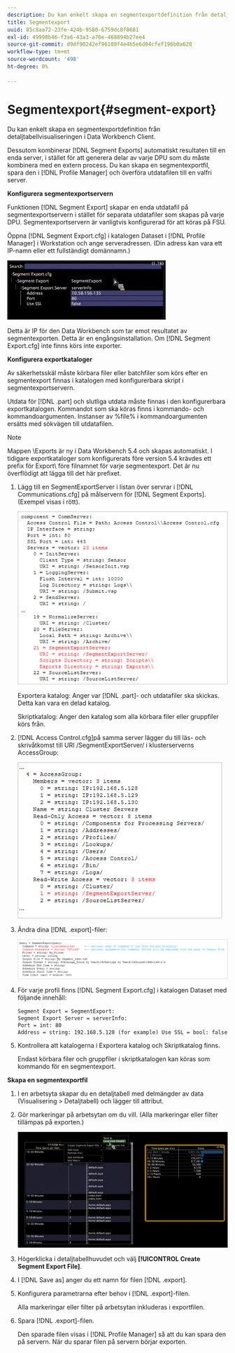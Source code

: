 ```yaml
---
description: Du kan enkelt skapa en segmentexportdefinition från detaljtabellvisualiseringen i Data Workbench Client.
title: Segmentexport
uuid: 85c8aa72-23fe-424b-9580-6759dc8f8681
exl-id: 49998b46-f3a6-43a3-a76e-468894b27ee4
source-git-commit: d9df90242ef96188f4e4b5e6d04cfef196b0a628
workflow-type: tm+mt
source-wordcount: '498'
ht-degree: 0%

---
```


# Segmentexport{#segment-export}

Du kan enkelt skapa en segmentexportdefinition från detaljtabellvisualiseringen i Data Workbench Client.

Dessutom kombinerar [!DNL Segment Exports] automatiskt resultaten till en enda server, i stället för att generera delar av varje DPU som du måste kombinera med en extern process. Du kan skapa en segmentexportfil, spara den i [!DNL Profile Manager] och överföra utdatafilen till en valfri server.

**Konfigurera segmentexportservern**

Funktionen [!DNL Segment Export] skapar en enda utdatafil på segmentexportservern i stället för separata utdatafiler som skapas på varje DPU. Segmentexportservern är vanligtvis konfigurerad för att köras på FSU.

Öppna [!DNL Segment Export.cfg] i katalogen Dataset i [!DNL Profile Manager] i Workstation och ange serveradressen. (Din adress kan vara ett IP-namn eller ett fullständigt domännamn.)

![](assets/segment_export_cfg.png)

Detta är IP för den Data Workbench som tar emot resultatet av segmentexporten. Detta är en engångsinstallation. Om [!DNL Segment Export.cfg] inte finns körs inte exporter.

**Konfigurera exportkataloger**

Av säkerhetsskäl måste körbara filer eller batchfiler som körs efter en segmentexport finnas i katalogen med konfigurerbara skript i segmentexportservern.

Utdata för [!DNL .part] och slutliga utdata måste finnas i den konfigurerbara exportkatalogen. Kommandot som ska köras finns i kommando- och kommandoargumenten. Instanser av %file% i kommandoargumenten ersätts med sökvägen till utdatafilen.

>[!NOTE]
>
>Mappen \Exports är ny i Data Workbench 5.4 och skapas automatiskt. I tidigare exportkataloger som konfigurerats före version 5.4 krävdes ett prefix för Export\ före filnamnet för varje segmentexport. Det är nu överflödigt att lägga till det här prefixet.

1. Lägg till en SegmentExportServer i listan över servrar i [!DNL Communications.cfg] på målservern för [!DNL Segment Exports]. (Exempel visas i rött).

   ![](assets/communications_cfg_example.png)

   Exportera katalog: Anger var [!DNL .part]- och utdatafiler ska skickas. Detta kan vara en delad katalog.

   Skriptkatalog: Anger den katalog som alla körbara filer eller gruppfiler körs från.

1. [!DNL Access Control.cfg]på samma server lägger du till läs- och skrivåtkomst till URI /SegmentExportServer/ i klusterserverns AccessGroup:

   ![](assets/accesscontrol_cfg_example.png)

1. Ändra dina [!DNL .export]-filer:

   ![](assets/segment_export_query_example.png)

1. För varje profil finns [!DNL Segment Export.cfg] i katalogen Dataset med följande innehåll:

   ```
   Segment Export = SegmentExport:
   Segment Export Server = serverInfo:
   Port = int: 80
   Address = string: 192.168.5.128 (for example) Use SSL = bool: false
   ```

1. Kontrollera att katalogerna i Exportera katalog och Skriptkatalog finns.

   Endast körbara filer och gruppfiler i skriptkatalogen kan köras som kommando för en segmentexport.

**Skapa en segmentexportfil**

1. I en arbetsyta skapar du en detaljtabell med delmängder av data (Visualisering > Detaljtabell) och lägger till attribut.
1. Gör markeringar på arbetsytan om du vill. (Alla markeringar eller filter tillämpas på exporten.)

   ![](assets/create_segment_export_file.png)

1. Högerklicka i detaljtabellhuvudet och välj **[!UICONTROL Create Segment Export File]**.
1. I [!DNL Save as] anger du ett namn för filen [!DNL .export].
1. Konfigurera parametrarna efter behov i [!DNL .export]-filen.

   Alla markeringar eller filter på arbetsytan inkluderas i exportfilen.

1. Spara [!DNL .export]-filen.

   Den sparade filen visas i [!DNL Profile Manager] så att du kan spara den på servern. När du sparar filen på servern börjar exporten.

